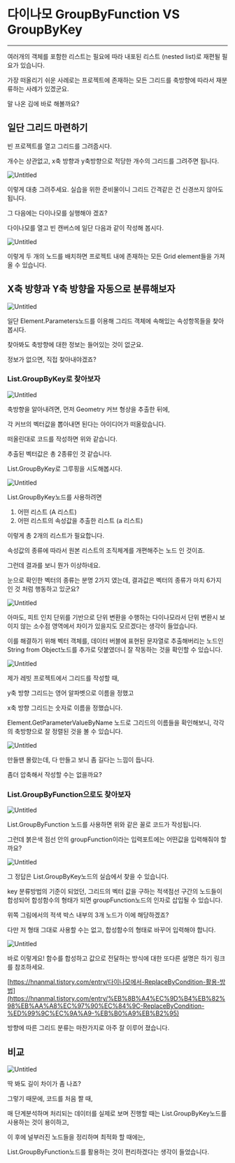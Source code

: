 # 다이나모 GroupByFunction VS GroupByKey

---

여러개의 객체를 포함한 리스트는 필요에 따라 내포된 리스트 (nested list)로 재편될 필요가 있습니다.

가장 떠올리기 쉬운 사례로는 프로젝트에 존재하는 모든 그리드를 축방향에 따라서 재분류하는 사례가 있겠군요.

말 나온 김에 바로 해볼까요?

## 일단 그리드 마련하기

빈 프로젝트를 열고 그리드를 그려줍시다.

개수는 상관없고, x축 방향과 y축방향으로 적당한 개수의 그리드를 그려주면 됩니다.

![Untitled](%E1%84%83%E1%85%A1%E1%84%8B%E1%85%B5%E1%84%82%E1%85%A1%E1%84%86%E1%85%A9%20GroupByFunction%20VS%20GroupByKey%20d832cc3813fb47fdb5be23a0bdebb52f/Untitled.png)

이렇게 대충 그려주세요. 실습을 위한 준비물이니 그리드 간격같은 건 신경쓰지 않아도 됩니다.

그 다음에는 다이나모를 실행해야 겠죠?

다이나모를 열고 빈 캔버스에 일단 다음과 같이 작성해 봅시다.

![Untitled](%E1%84%83%E1%85%A1%E1%84%8B%E1%85%B5%E1%84%82%E1%85%A1%E1%84%86%E1%85%A9%20GroupByFunction%20VS%20GroupByKey%20d832cc3813fb47fdb5be23a0bdebb52f/Untitled%201.png)

이렇게 두 개의 노드를 배치하면 프로젝트 내에 존재하는 모든 Grid element들을 가져올 수 있습니다.

## X축 방향과 Y축 방향을 자동으로 분류해보자

![Untitled](%E1%84%83%E1%85%A1%E1%84%8B%E1%85%B5%E1%84%82%E1%85%A1%E1%84%86%E1%85%A9%20GroupByFunction%20VS%20GroupByKey%20d832cc3813fb47fdb5be23a0bdebb52f/Untitled%202.png)

일단 Element.Parameters노드를 이용해 그리드 객체에 속해있는 속성항목들을 찾아봅시다.

찾아봐도 축방향에 대한 정보는 들어있는 것이 없군요.

정보가 없으면, 직접 찾아내야겠죠?

### List.GroupByKey로 찾아보자

![Untitled](%E1%84%83%E1%85%A1%E1%84%8B%E1%85%B5%E1%84%82%E1%85%A1%E1%84%86%E1%85%A9%20GroupByFunction%20VS%20GroupByKey%20d832cc3813fb47fdb5be23a0bdebb52f/Untitled%203.png)

축방향을 알아내려면, 먼저 Geometry 커브 형상을 추출한 뒤에,

각 커브의 벡터값을 뽑아내면 된다는 아이디어가 떠올랐습니다.

떠올린대로 코드를 작성하면 위와 같습니다.

추출된 벡터값은 총 2종류인 것 같습니다.

List.GroupByKey로 그루핑을 시도해봅시다.

![Untitled](%E1%84%83%E1%85%A1%E1%84%8B%E1%85%B5%E1%84%82%E1%85%A1%E1%84%86%E1%85%A9%20GroupByFunction%20VS%20GroupByKey%20d832cc3813fb47fdb5be23a0bdebb52f/Untitled%204.png)

List.GroupByKey노드를 사용하려면

1. 어떤 리스트 (A 리스트)
2. 어떤 리스트의 속성값을 추출한 리스트 (a 리스트)

이렇게 총 2개의 리스트가 필요합니다.

속성값의 종류에 따라서 원본 리스트의 조직체계를 개편해주는 노드 인 것이죠.

그런데 결과를 보니 뭔가 이상하네요.

눈으로 확인한 벡터의 종류는 분명 2가지 였는데, 결과값은 벡터의 종류가 마치 6가지 인 것 처럼 행동하고 있군요?

![Untitled](%E1%84%83%E1%85%A1%E1%84%8B%E1%85%B5%E1%84%82%E1%85%A1%E1%84%86%E1%85%A9%20GroupByFunction%20VS%20GroupByKey%20d832cc3813fb47fdb5be23a0bdebb52f/Untitled%205.png)

아마도, 피트 인치 단위를 기반으로 단위 변환을 수행하는 다이나모라서 단위 변환시 보이지 않는 소수점 영역에서 차이가 있을지도 모르겠다는 생각이 들었습니다.

이를 해결하기 위해 벡터 객체를, 데이터 버블에 표현된 문자열로 추출해버리는 노드인 String from Object노드를 추가로 덧붙였더니 잘 작동하는 것을 확인할 수 있습니다.

![Untitled](%E1%84%83%E1%85%A1%E1%84%8B%E1%85%B5%E1%84%82%E1%85%A1%E1%84%86%E1%85%A9%20GroupByFunction%20VS%20GroupByKey%20d832cc3813fb47fdb5be23a0bdebb52f/Untitled%206.png)

제가 레빗 프로젝트에서 그리드를 작성할 때,

y축 방향 그리드는 영어 알파벳으로 이름을 정했고

x축 방향 그리드는 숫자로 이름을 정했습니다.

Element.GetParameterValueByName 노드로 그리드의 이름들을 확인해보니, 각각의 축방향으로 잘 정렬된 것을 볼 수 있습니다.

![Untitled](%E1%84%83%E1%85%A1%E1%84%8B%E1%85%B5%E1%84%82%E1%85%A1%E1%84%86%E1%85%A9%20GroupByFunction%20VS%20GroupByKey%20d832cc3813fb47fdb5be23a0bdebb52f/Untitled%207.png)

만들땐 몰랐는데, 다 만들고 보니 좀 길다는 느낌이 듭니다.

좀더 압축해서 작성할 수는 없을까요?

### List.GroupByFunction으로도 찾아보자

![Untitled](%E1%84%83%E1%85%A1%E1%84%8B%E1%85%B5%E1%84%82%E1%85%A1%E1%84%86%E1%85%A9%20GroupByFunction%20VS%20GroupByKey%20d832cc3813fb47fdb5be23a0bdebb52f/Untitled%208.png)

List.GroupByFunction 노드를 사용하면 위와 같은 꼴로 코드가 작성됩니다.

그런데 붉은색 점선 안의 groupFunction이라는 입력포트에는 어떤값을 입력해줘야 할 까요?

![Untitled](%E1%84%83%E1%85%A1%E1%84%8B%E1%85%B5%E1%84%82%E1%85%A1%E1%84%86%E1%85%A9%20GroupByFunction%20VS%20GroupByKey%20d832cc3813fb47fdb5be23a0bdebb52f/Untitled%209.png)

그 정답은 List.GroupByKey노드의 실습에서 찾을 수 있습니다.

key 분류방법의 기준이 되었던, 그리드의 벡터 값을 구하는 적색점선 구간의 노드들이 합성되어 합성함수의 형태가 되면 groupFunction노드의 인자로 삽입될 수 있습니다.

위쪽 그림에서의 적색 박스 내부의 3개 노드가 이에 해당하겠죠?

다만 저 형태 그대로 사용할 수는 없고, 합성함수의 형태로 바꾸어 입력해야 합니다.

![Untitled](%E1%84%83%E1%85%A1%E1%84%8B%E1%85%B5%E1%84%82%E1%85%A1%E1%84%86%E1%85%A9%20GroupByFunction%20VS%20GroupByKey%20d832cc3813fb47fdb5be23a0bdebb52f/Untitled%2010.png)

바로 이렇게요! 함수를 합성하고 값으로 전달하는 방식에 대한 또다른 설명은 하기 링크를 참조하세요.

[https://hnanmal.tistory.com/entry/다이나모에서-ReplaceByCondition-활용-방법](https://hnanmal.tistory.com/entry/%EB%8B%A4%EC%9D%B4%EB%82%98%EB%AA%A8%EC%97%90%EC%84%9C-ReplaceByCondition-%ED%99%9C%EC%9A%A9-%EB%B0%A9%EB%B2%95)

방향에 따른 그리드 분류는 마찬가지로 아주 잘 이루어 졌습니다.

## 비교

![Untitled](%E1%84%83%E1%85%A1%E1%84%8B%E1%85%B5%E1%84%82%E1%85%A1%E1%84%86%E1%85%A9%20GroupByFunction%20VS%20GroupByKey%20d832cc3813fb47fdb5be23a0bdebb52f/Untitled%2011.png)

딱 봐도 길이 차이가 좀 나죠?

그렇기 때문에, 코드를 처음 짤 때,

매 단계분석하며 처리되는 데이터를 실제로 보며 진행할 때는 List.GroupByKey노드를 사용하는 것이 용이하고,

이 후에 널부러진 노드들을 정리하며 최적화 할 때에는,

List.GroupByFunction노드를 활용하는 것이 편리하겠다는 생각이 들었습니다.